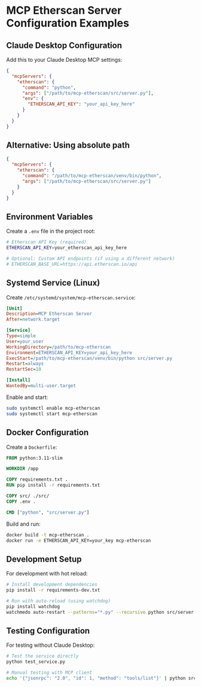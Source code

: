 # MCP Etherscan Server Configuration Examples

## Claude Desktop Configuration

Add this to your Claude Desktop MCP settings:

```json
{
  "mcpServers": {
    "etherscan": {
      "command": "python",
      "args": ["/path/to/mcp-etherscan/src/server.py"],
      "env": {
        "ETHERSCAN_API_KEY": "your_api_key_here"
      }
    }
  }
}
```

## Alternative: Using absolute path

```json
{
  "mcpServers": {
    "etherscan": {
      "command": "/path/to/mcp-etherscan/venv/bin/python",
      "args": ["/path/to/mcp-etherscan/src/server.py"]
    }
  }
}
```

## Environment Variables

Create a `.env` file in the project root:

```bash
# Etherscan API Key (required)
ETHERSCAN_API_KEY=your_etherscan_api_key_here

# Optional: Custom API endpoints (if using a different network)
# ETHERSCAN_BASE_URL=https://api.etherscan.io/api
```

## Systemd Service (Linux)

Create `/etc/systemd/system/mcp-etherscan.service`:

```ini
[Unit]
Description=MCP Etherscan Server
After=network.target

[Service]
Type=simple
User=your_user
WorkingDirectory=/path/to/mcp-etherscan
Environment=ETHERSCAN_API_KEY=your_api_key_here
ExecStart=/path/to/mcp-etherscan/venv/bin/python src/server.py
Restart=always
RestartSec=10

[Install]
WantedBy=multi-user.target
```

Enable and start:
```bash
sudo systemctl enable mcp-etherscan
sudo systemctl start mcp-etherscan
```

## Docker Configuration

Create a `Dockerfile`:

```dockerfile
FROM python:3.11-slim

WORKDIR /app

COPY requirements.txt .
RUN pip install -r requirements.txt

COPY src/ ./src/
COPY .env .

CMD ["python", "src/server.py"]
```

Build and run:
```bash
docker build -t mcp-etherscan .
docker run -e ETHERSCAN_API_KEY=your_key mcp-etherscan
```

## Development Setup

For development with hot reload:

```bash
# Install development dependencies
pip install -r requirements-dev.txt

# Run with auto-reload (using watchdog)
pip install watchdog
watchmedo auto-restart --patterns="*.py" --recursive python src/server.py
```

## Testing Configuration

For testing without Claude Desktop:

```bash
# Test the service directly
python test_service.py

# Manual testing with MCP client
echo '{"jsonrpc": "2.0", "id": 1, "method": "tools/list"}' | python src/server.py
```
